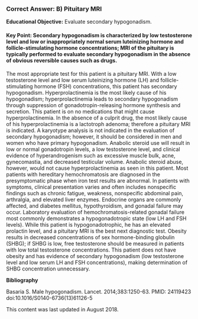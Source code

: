 
### Correct Answer: B) Pituitary MRI 

**Educational Objective:** Evaluate secondary hypogonadism.

#### **Key Point:** Secondary hypogonadism is characterized by low testosterone level and low or inappropriately normal serum luteinizing hormone and follicle-stimulating hormone concentrations; MRI of the pituitary is typically performed to evaluate secondary hypogonadism in the absence of obvious reversible causes such as drugs.

The most appropriate test for this patient is a pituitary MRI. With a low testosterone level and low serum luteinizing hormone (LH) and follicle-stimulating hormone (FSH) concentrations, this patient has secondary hypogonadism. Hyperprolactinemia is the most likely cause of his hypogonadism; hyperprolactinemia leads to secondary hypogonadism through suppression of gonadotropin-releasing hormone synthesis and secretion. This patient is on no medications that might cause hyperprolactinemia. In the absence of a culprit drug, the most likely cause of his hyperprolactinemia is a lactotroph adenoma; therefore a pituitary MRI is indicated.
A karyotype analysis is not indicated in the evaluation of secondary hypogonadism; however, it should be considered in men and women who have primary hypogonadism.
Anabolic steroid use will result in low or normal gonadotropin levels, a low testosterone level, and clinical evidence of hyperandrogenism such as excessive muscle bulk, acne, gynecomastia, and decreased testicular volume. Anabolic steroid abuse, however, would not cause hyperprolactinemia as seen in this patient.
Most patients with hereditary hemochromatosis are diagnosed in the presymptomatic phase when iron test results are abnormal. In patients with symptoms, clinical presentation varies and often includes nonspecific findings such as chronic fatigue, weakness, nonspecific abdominal pain, arthralgia, and elevated liver enzymes. Endocrine organs are commonly affected, and diabetes mellitus, hypothyroidism, and gonadal failure may occur. Laboratory evaluation of hemochromatosis-related gonadal failure most commonly demonstrates a hypogonadotropic state (low LH and FSH levels). While this patient is hypogonadotrophic, he has an elevated prolactin level, and a pituitary MRI is the best next diagnostic test.
Obesity results in decreased concentrations of sex hormone-binding globulin (SHBG); if SHBG is low, free testosterone should be measured in patients with low total testosterone concentrations. This patient does not have obesity and has evidence of secondary hypogonadism (low testosterone level and low serum LH and FSH concentrations), making determination of SHBG concentration unnecessary.

**Bibliography**

Basaria S. Male hypogonadism. Lancet. 2014;383:1250-63. PMID: 24119423 doi:10.1016/S0140-6736(13)61126-5

This content was last updated in August 2018.